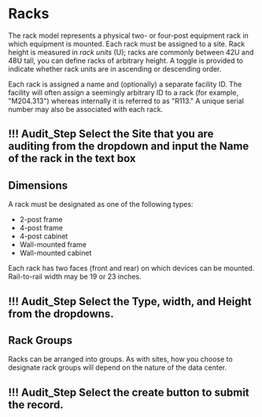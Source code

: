 # Racks

The rack model represents a physical two- or four-post equipment rack in which equipment is mounted. Each rack must be assigned to a site. Rack height is measured in *rack units* (U); racks are commonly between 42U and 48U tall, you can define racks of arbitrary height. A toggle is provided to indicate whether rack units are in ascending or descending order.

Each rack is assigned a name and (optionally) a separate facility ID. The facility will often assign a seemingly arbitrary ID to a rack (for example, "M204.313") whereas internally it is referred to as "R113." A unique serial number may also be associated with each rack.  

!!! Audit_Step
    Select the **Site** that you are auditing from the dropdown and input the **Name** of the rack in the text box
---

## Dimensions
A rack must be designated as one of the following types:

* 2-post frame
* 4-post frame
* 4-post cabinet
* Wall-mounted frame
* Wall-mounted cabinet

Each rack has two faces (front and rear) on which devices can be mounted. Rail-to-rail width may be 19 or 23 inches.

!!! Audit_Step
    Select the **Type**, **width**, and **Height** from the dropdowns.
---


## Rack Groups

Racks can be arranged into groups. As with sites, how you choose to designate rack groups will depend on the nature of the data center.

!!! Audit_Step
    Select the create button to submit the record.
---
